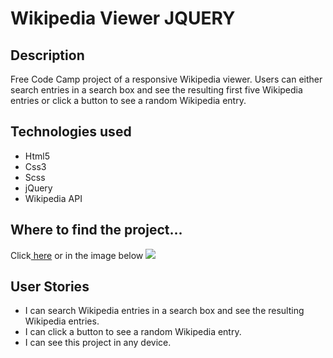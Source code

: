 <h1>Wikipedia Viewer JQUERY</h1>
<h2>Description</h2>
<p>Free Code Camp project of a responsive Wikipedia viewer.
Users can either search entries in a search box and see the resulting first five Wikipedia entries or click a button to see a random Wikipedia entry.</p>
<h2>Technologies used</h2>
<ul>
  <li>Html5</li>
  <li>Css3</li>
  <li>Scss</li>
  <li>jQuery</li>
  <li>Wikipedia API</li>
</ul>
<h2>Where to find the project...</h2>
<p>
Click<a href="https://s.codepen.io/vinniezappa/debug/aNENEa/bYrdyeKBqLaA" target="_blank"> here</a>
or in the image below <a href="https://s.codepen.io/vinniezappa/debug/aNENEa/bYrdyeKBqLaA" target="_blank">
<img src="https://www.dropbox.com/s/kmhoscimt9psfir/01-wikipedia-viewer-JQUERY.jpg?raw=1">
</a>
</p>



<h2>User Stories</h2>
<ul>
  <li>I can search Wikipedia entries in a search box and see the resulting Wikipedia entries.</li>
  <li>I can click a button to see a random Wikipedia entry.</li>
  <li>I can see this project in any device.</li>
</ul>
